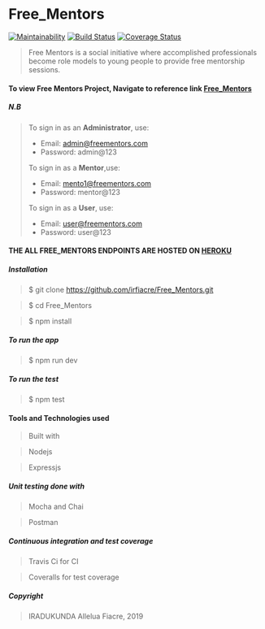 # Free_Mentors
[![Maintainability](https://api.codeclimate.com/v1/badges/5df04159a6adc46c76e2/maintainability)](https://codeclimate.com/github/irfiacre/Free_Mentors/maintainability)
[![Build Status](https://travis-ci.org/irfiacre/Free_Mentors.svg?branch=develop)](https://travis-ci.org/irfiacre/Free_Mentors)
[![Coverage Status](https://coveralls.io/repos/github/irfiacre/Free_Mentors/badge.svg?branch=develop)](https://coveralls.io/github/irfiacre/Free_Mentors?branch=develop)

>Free Mentors is a social initiative where accomplished professionals become role models to young people to provide free mentorship sessions.

#### To view Free Mentors Project, Navigate to reference link [Free_Mentors](https://irfiacre.github.io/Free_Mentors/)

##### N.B
>To sign in as an **Administrator**, use:
>
> - Email: admin@freementors.com
> - Password: admin@123
>
>To sign in as a **Mentor**,use:
>
> - Email: mento1@freementors.com
> - Password: mentor@123
>
>To sign in as a **User**, use:
>
> - Email: user@freementors.com
> - Password: user@123

#### THE ALL FREE_MENTORS ENDPOINTS ARE HOSTED ON [HEROKU](https://free-mentor-s.herokuapp.com/doc/#/)

##### Installation

> $ git clone https://github.com/irfiacre/Free_Mentors.git

> $ cd Free_Mentors

> $ npm install

##### To run the app

> $ npm run dev

##### To run the test

> $ npm test

#### Tools and Technologies used
> Built with

> Nodejs

> Expressjs

##### Unit testing done with

> Mocha and Chai

> Postman

##### Continuous integration and test coverage

> Travis Ci for CI

> Coveralls for test coverage

##### Copyright 

> IRADUKUNDA Allelua Fiacre, 2019
